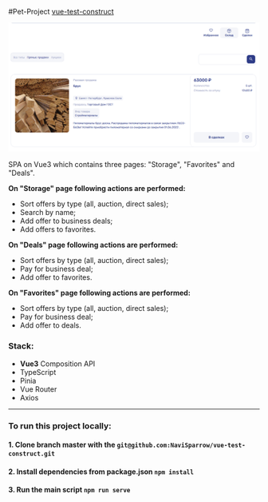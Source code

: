#Pet-Project [vue-test-construct](https://vue-test-construct.vercel.app/#/)

<img alt="project picture" src="public/images/project-pic.png">

SPA on Vue3 which contains three pages: "Storage", "Favorites" and "Deals". 

**On "Storage" page following actions are performed:**
* Sort offers by type (all, auction, direct sales);
* Search by name;
* Add offer to business deals;
* Add offers to favorites.

**On "Deals" page following actions are performed:**
* Sort offers by type (all, auction, direct sales);
* Pay for business deal;
* Add offer to favorites.

**On "Favorites" page following actions are performed:**
* Sort offers by type (all, auction, direct sales);
* Pay for business deal;
* Add offer to deals.

### Stack:
* **Vue3** Composition API
* TypeScript
* Pinia 
* Vue Router
* Axios


---

### To run this project locally:

#### 1. Clone branch master with the `git@github.com:NaviSparrow/vue-test-construct.git`

#### 2. Install dependencies from package.json `npm install`

#### 3. Run the main script `npm run serve`





